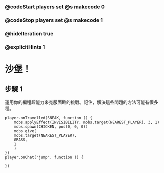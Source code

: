 ### @codeStart players set @s makecode 0
### @codeStop players set @s makecode 1

### @hideIteration true 
### @explicitHints 1

# 沙堡！

## 步驟 1
運用你的編程超能力來克服面臨的挑戰。記住，解決這些問題的方法可能有很多種。


```ghost
player.onTravelled(SNEAK, function () {
    mobs.applyEffect(INVISIBILITY, mobs.target(NEAREST_PLAYER), 3, 1)
    mobs.spawn(CHICKEN, pos(0, 0, 0))
    mobs.give(
    mobs.target(NEAREST_PLAYER),
    GRASS,
    1
    )
})
player.onChat("jump", function () {
	
})

```